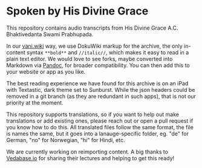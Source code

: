 # Spoken by His Divine Grace

This repository contains audio transcripts from His Divine Grace A.C. Bhaktivedanta Swami Prabhupada.

In our [vani.wiki](https://vani.wiki) way, we use DokuWiki markup for the archive, the only in-content syntax `**bold**` and `//italic//`, which makes it easy to read in a plain text editor. We would love to see forks, maybe converted into Markdown via [Pandoc](https://pandoc.org), for broader compatibility. You can then add this to your website or app as you like.

The best reading experience we have found for this archive is on an iPad with Textastic, dark theme set to Sunburst. While the json headers could be removed in a git branch (as they are redundant in such apps), that is not our priority at the moment.

This repository supports translations, so if you want to help out make translations or add existing ones, please reach out or open a pull request if you know how to do this. All translated files follow the same format, the file is names the same, but it goes into a lanauge-specific folder, eg. "de" for German, "no" for Norwegian, "hi" for Hindi, etc.

We are currently working on reimporting content. A big thanks to [Vedabase.io](https://vedabase.io) for sharing their lectures and helping to get this ready!
